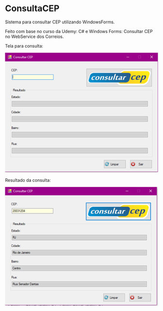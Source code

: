 # ConsultaCEP

Sistema para consultar CEP utilizando WindowsForms.

Feito com base no curso da Udemy: C# e Windows Forms: Consultar CEP no WebService dos Correios.

Tela para consulta:


![Screenshot](ConsultarCEP.png)


Resultado da consulta:


![Screenshot](ConsultarCEP2.png)
